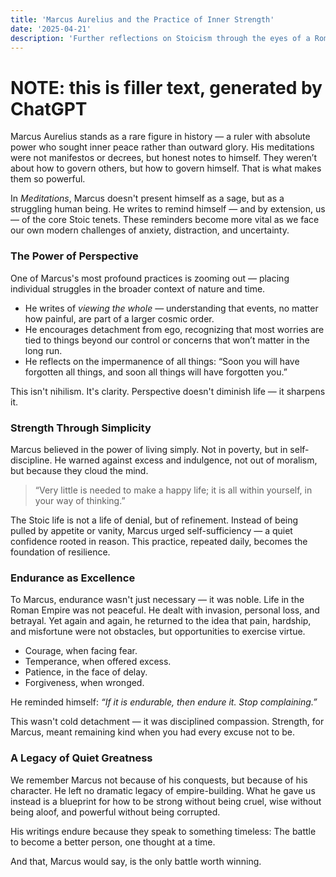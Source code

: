 ```yaml
---
title: 'Marcus Aurelius and the Practice of Inner Strength'  
date: '2025-04-21'  
description: 'Further reflections on Stoicism through the eyes of a Roman emperor.'  
---
```


# NOTE: this is filler text, generated by ChatGPT

Marcus Aurelius stands as a rare figure in history — a ruler with absolute power who sought inner peace rather than outward glory. His meditations were not manifestos or decrees, but honest notes to himself. They weren’t about how to govern others, but how to govern himself. That is what makes them so powerful.

In *Meditations*, Marcus doesn't present himself as a sage, but as a struggling human being. He writes to remind himself — and by extension, us — of the core Stoic tenets. These reminders become more vital as we face our own modern challenges of anxiety, distraction, and uncertainty.

### The Power of Perspective

One of Marcus's most profound practices is zooming out — placing individual struggles in the broader context of nature and time. 

- He writes of *viewing the whole* — understanding that events, no matter how painful, are part of a larger cosmic order.  
- He encourages detachment from ego, recognizing that most worries are tied to things beyond our control or concerns that won’t matter in the long run.  
- He reflects on the impermanence of all things: “Soon you will have forgotten all things, and soon all things will have forgotten you.”

This isn't nihilism. It's clarity. Perspective doesn't diminish life — it sharpens it.

### Strength Through Simplicity

Marcus believed in the power of living simply. Not in poverty, but in self-discipline. He warned against excess and indulgence, not out of moralism, but because they cloud the mind.

> “Very little is needed to make a happy life; it is all within yourself, in your way of thinking.”

The Stoic life is not a life of denial, but of refinement. Instead of being pulled by appetite or vanity, Marcus urged self-sufficiency — a quiet confidence rooted in reason. This practice, repeated daily, becomes the foundation of resilience.

### Endurance as Excellence

To Marcus, endurance wasn't just necessary — it was noble. Life in the Roman Empire was not peaceful. He dealt with invasion, personal loss, and betrayal. Yet again and again, he returned to the idea that pain, hardship, and misfortune were not obstacles, but opportunities to exercise virtue.

- Courage, when facing fear.  
- Temperance, when offered excess.  
- Patience, in the face of delay.  
- Forgiveness, when wronged.

He reminded himself: *“If it is endurable, then endure it. Stop complaining.”*

This wasn't cold detachment — it was disciplined compassion. Strength, for Marcus, meant remaining kind when you had every excuse not to be.

### A Legacy of Quiet Greatness

We remember Marcus not because of his conquests, but because of his character. He left no dramatic legacy of empire-building. What he gave us instead is a blueprint for how to be strong without being cruel, wise without being aloof, and powerful without being corrupted.

His writings endure because they speak to something timeless: The battle to become a better person, one thought at a time.  

And that, Marcus would say, is the only battle worth winning.
